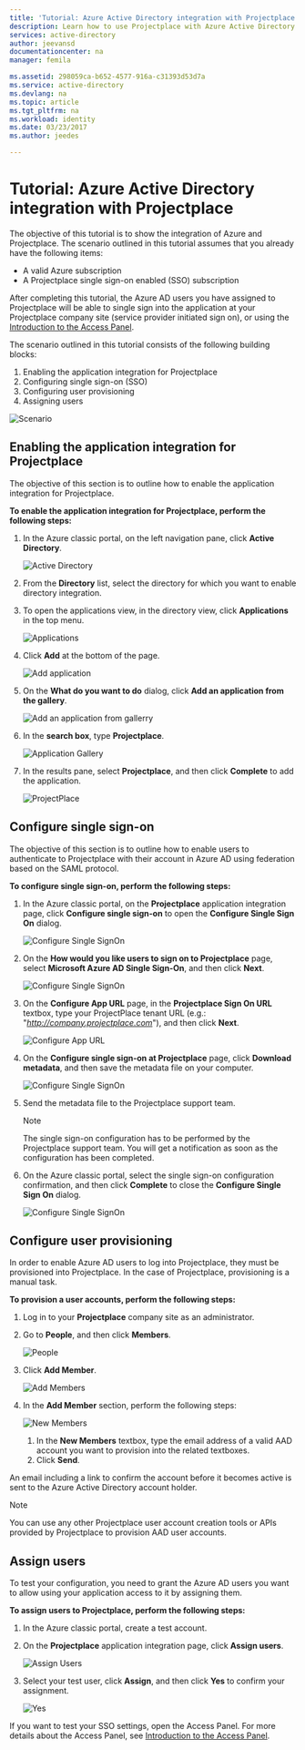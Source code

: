 ```yaml
---
title: 'Tutorial: Azure Active Directory integration with Projectplace | Microsoft Docs'
description: Learn how to use Projectplace with Azure Active Directory to enable single sign-on, automated provisioning, and more!
services: active-directory
author: jeevansd
documentationcenter: na
manager: femila

ms.assetid: 298059ca-b652-4577-916a-c31393d53d7a
ms.service: active-directory
ms.devlang: na
ms.topic: article
ms.tgt_pltfrm: na
ms.workload: identity
ms.date: 03/23/2017
ms.author: jeedes

---
```

# Tutorial: Azure Active Directory integration with Projectplace
The objective of this tutorial is to show the integration of Azure and Projectplace. The scenario outlined in this tutorial assumes that you already have the following items:

* A valid Azure subscription
* A Projectplace single sign-on enabled (SSO) subscription

After completing this tutorial, the Azure AD users you have assigned to Projectplace will be able to single sign into the application at your Projectplace company site (service provider initiated sign on), or using the [Introduction to the Access Panel](active-directory-saas-access-panel-introduction.md).

The scenario outlined in this tutorial consists of the following building blocks:

1. Enabling the application integration for Projectplace
2. Configuring single sign-on (SSO)
3. Configuring user provisioning
4. Assigning users

![Scenario](./media/active-directory-saas-projectplace-tutorial/IC790217.png "Scenario")

## Enabling the application integration for Projectplace
The objective of this section is to outline how to enable the application integration for Projectplace.

**To enable the application integration for Projectplace, perform the following steps:**
1. In the Azure classic portal, on the left navigation pane, click **Active Directory**.
   
   ![Active Directory](./media/active-directory-saas-projectplace-tutorial/IC700993.png "Active Directory")
2. From the **Directory** list, select the directory for which you want to enable directory integration.
3. To open the applications view, in the directory view, click **Applications** in the top menu.
   
   ![Applications](./media/active-directory-saas-projectplace-tutorial/IC700994.png "Applications")
4. Click **Add** at the bottom of the page.
   
   ![Add application](./media/active-directory-saas-projectplace-tutorial/IC749321.png "Add application")
5. On the **What do you want to do** dialog, click **Add an application from the gallery**.
   
   ![Add an application from gallerry](./media/active-directory-saas-projectplace-tutorial/IC749322.png "Add an application from gallerry")
6. In the **search box**, type **Projectplace**.
   
   ![Application Gallery](./media/active-directory-saas-projectplace-tutorial/IC790218.png "Application Gallery")
7. In the results pane, select **Projectplace**, and then click **Complete** to add the application.
   
   ![ProjectPlace](./media/active-directory-saas-projectplace-tutorial/IC790219.png "ProjectPlace")
   
## Configure single sign-on

The objective of this section is to outline how to enable users to authenticate to Projectplace with their account in Azure AD using federation based on the SAML protocol.

**To configure single sign-on, perform the following steps:**

1. In the Azure classic portal, on the **Projectplace** application integration page, click **Configure single sign-on** to open the **Configure Single Sign On** dialog.
   
   ![Configure Single SignOn](./media/active-directory-saas-projectplace-tutorial/IC790220.png "Configure Single SignOn")
2. On the **How would you like users to sign on to Projectplace** page, select **Microsoft Azure AD Single Sign-On**, and then click **Next**.
   
   ![Configure Single SignOn](./media/active-directory-saas-projectplace-tutorial/IC790221.png "Configure Single SignOn")
3. On the **Configure App URL** page, in the **Projectplace Sign On URL** textbox, type your ProjectPlace tenant URL (e.g.: "*http://company.projectplace.com*"), and then click **Next**.
   
   ![Configure App URL](./media/active-directory-saas-projectplace-tutorial/IC790222.png "Configure App URL")
4. On the **Configure single sign-on at Projectplace** page, click **Download metadata**, and then save the metadata file on your computer.
   
   ![Configure Single SignOn](./media/active-directory-saas-projectplace-tutorial/IC790223.png "Configure Single SignOn")
5. Send the metadata file to the Projectplace support team.
   
   >[!NOTE]
   >The single sign-on configuration has to be performed by the Projectplace support team. You will get a notification as soon as the configuration has been completed.
   > 
   > 
6. On the Azure classic portal, select the single sign-on configuration confirmation, and then click **Complete** to close the **Configure Single Sign On** dialog.
   
   ![Configure Single SignOn](./media/active-directory-saas-projectplace-tutorial/IC790227.png "Configure Single SignOn")
   
## Configure user provisioning

In order to enable Azure AD users to log into Projectplace, they must be provisioned into Projectplace. In the case of Projectplace, provisioning is a manual task.

**To provision a user accounts, perform the following steps:**

1. Log in to your **Projectplace** company site as an administrator.
2. Go to **People**, and then click **Members**.
   
   ![People](./media/active-directory-saas-projectplace-tutorial/IC790228.png "People")
3. Click **Add Member**.
   
   ![Add Members](./media/active-directory-saas-projectplace-tutorial/IC790232.png "Add Members")
4. In the **Add Member** section, perform the following steps:
   
   ![New Members](./media/active-directory-saas-projectplace-tutorial/IC790233.png "New Members")
   
   1. In the **New Members** textbox, type the email address of a valid AAD account you want to provision into the related textboxes.
   2. Click **Send**.

An email including a link to confirm the account before it becomes active is sent to the Azure Active Directory account holder.


>[!NOTE]
>You can use any other Projectplace user account creation tools or APIs provided by Projectplace to provision AAD user accounts.
> 
> 

## Assign users
To test your configuration, you need to grant the Azure AD users you want to allow using your application access to it by assigning them.

**To assign users to Projectplace, perform the following steps:**

1. In the Azure classic portal, create a test account.
2. On the **Projectplace** application integration page, click **Assign users**.
   
   ![Assign Users](./media/active-directory-saas-projectplace-tutorial/IC790234.png "Assign Users")
3. Select your test user, click **Assign**, and then click **Yes** to confirm your assignment.
   
   ![Yes](./media/active-directory-saas-projectplace-tutorial/IC767830.png "Yes")

If you want to test your SSO settings, open the Access Panel. For more details about the Access Panel, see [Introduction to the Access Panel](active-directory-saas-access-panel-introduction.md).

